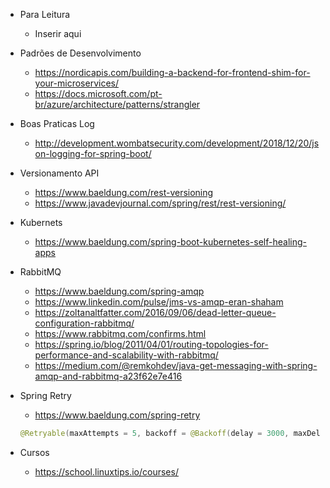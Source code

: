 
* Para Leitura
  * Inserir aqui

* Padrões de Desenvolvimento
    * https://nordicapis.com/building-a-backend-for-frontend-shim-for-your-microservices/
    * https://docs.microsoft.com/pt-br/azure/architecture/patterns/strangler
* Boas Praticas Log
    * http://development.wombatsecurity.com/development/2018/12/20/json-logging-for-spring-boot/
* Versionamento API
    * https://www.baeldung.com/rest-versioning
    * https://www.javadevjournal.com/spring/rest/rest-versioning/
* Kubernets
    * https://www.baeldung.com/spring-boot-kubernetes-self-healing-apps
* RabbitMQ
    * https://www.baeldung.com/spring-amqp
    * https://www.linkedin.com/pulse/jms-vs-amqp-eran-shaham
    * https://zoltanaltfatter.com/2016/09/06/dead-letter-queue-configuration-rabbitmq/
    * https://www.rabbitmq.com/confirms.html
    * https://spring.io/blog/2011/04/01/routing-topologies-for-performance-and-scalability-with-rabbitmq/
    * https://medium.com/@remkohdev/java-get-messaging-with-spring-amqp-and-rabbitmq-a23f62e7e416
* Spring Retry
    * https://www.baeldung.com/spring-retry
    
    ```java
    @Retryable(maxAttempts = 5, backoff = @Backoff(delay = 3000, maxDelay = 7000)
    ```
* Cursos
    * https://school.linuxtips.io/courses/
